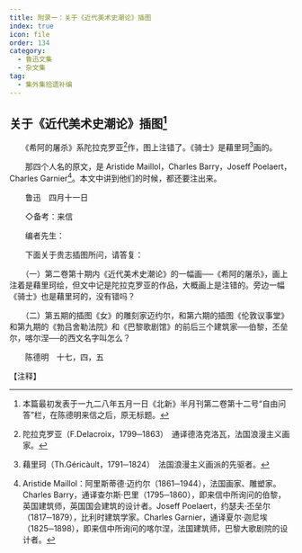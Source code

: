 ```yaml
---
title: 附录一：关于《近代美术史潮论》插图
index: true
icon: file
order: 134
category:
  - 鲁迅文集
  - 杂文集
tag:  
  - 集外集拾遗补编
---
```


## 关于《近代美术史潮论》插图[^①]

　　《希阿的屠杀》系陀拉克罗亚[^②]作，图上注错了。《骑士》是藉里珂[^③]画的。

　　那四个人名的原文，是 Aristide Maillol，Charles Barry，Joseff Poelaert，Charles Garnier[^④]。本文中讲到他们的时候，都还要注出来。

　　鲁迅　四月十一日

　　◇备考：来信

　　编者先生：

　　下面关于贵志插图所问，请答复：

　　（一）第二卷第十期内《近代美术史潮论》的一幅画──《希阿的屠杀》，画上注着是藉里珂绘，但文中记是陀拉克罗亚的作品，大概画上是注错的。旁边一幅《骑士》也是藉里珂的，没有错吗？

　　（二）第五期的插图《女》的雕刻家迈约尔，和第六期的插图《伦敦议事堂》和第九期的《勃吕舍勒法院》和《巴黎歌剧馆》的前后三个建筑家──伯黎，丕垒尔，喀尔涅──的西文名字叫怎么？

　　陈德明　十七，四，五

【注释】

[^①]:本篇最初发表于一九二八年五月一日《北新》半月刊第二卷第十二号“自由问答”栏，在陈德明来信之后，原无标题。

[^②]:陀拉克罗亚（F.Delacroix，1799─1863）　通译德洛克洛瓦，法国浪漫主义画家。

[^③]:藉里珂（Th.Géricàult，1791─1824）　法国浪漫主义画派的先驱者。

[^④]:Aristide Maillol：阿里斯蒂德·迈约尔（1861─1944），法国画家、雕塑家。Charles Barry，通译查尔斯·巴里（1795─1860），即来信中所询问的伯黎，英国建筑师，英国国会建筑的设计者。Joseff Poelaert，约瑟夫·丕垒尔（1817─1879），比利时建筑学家。Charles Garnier，通译夏尔·迦尼埃（1825─1898），即来信中所询问的喀尔涅，法国建筑师，巴黎大歌剧院的设计者。
